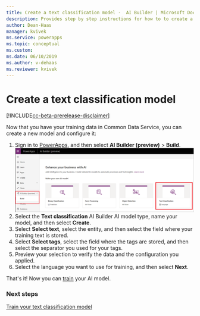 ```yaml
---
title: Create a text classification model -  AI Builder | Microsoft Docs
description: Provides step by step instructions for how to to create a text classification model
author: Dean-Haas
manager: kvivek
ms.service: powerapps
ms.topic: conceptual
ms.custom: 
ms.date: 06/10/2019
ms.author: v-dehaas
ms.reviewer: kvivek
---
```


# Create a text classification model

[!INCLUDE[cc-beta-prerelease-disclaimer](./includes/cc-beta-prerelease-disclaimer.md)]

Now that you have your training data in Common Data Service, you can create a new model and configure it:

1. Sign in to [PowerApps](https://web.powerapps.com/), and then select **AI Builder (preview)** > **Build**.
![Build text classification model screen](media/build-text-classification-model.png "Build text classification model screen")
2. Select the **Text classification** AI Builder AI model type, name your model, and then select **Create**.
3. Select **Select text**, select the entity, and then select the field where your training text is stored.
4. Select **Select tags**, select the field where the tags are stored, and then select the separator you used for your tags.
5. Preview your selection to verify the data and the configuration you applied.
6. Select the language you want to use for training, and then select **Next**. 

That's it! Now you can [train](train-text-classification-model.md) your AI model. 


### Next steps

[Train your text classification model](train-text-classification-model.md) 
